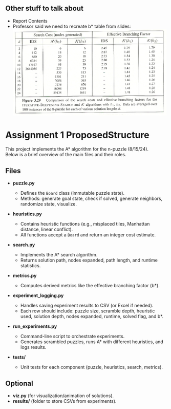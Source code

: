 ## Other stuff to talk about

- Report Contents
- Professor said we need to recreate b\* table from slides:
  ![alt text](figures/image.png)

# Assignment 1 ProposedStructure

This project implements the A\* algorithm for the n-puzzle (8/15/24).  
Below is a brief overview of the main files and their roles.

## Files

- **puzzle.py**

  - Defines the `Board` class (immutable puzzle state).
  - Methods: generate goal state, check if solved, generate neighbors, randomize state, visualize.

- **heuristics.py**

  - Contains heuristic functions (e.g., misplaced tiles, Manhattan distance, linear conflict).
  - All functions accept a `Board` and return an integer cost estimate.

- **search.py**

  - Implements the A\* search algorithm.
  - Returns solution path, nodes expanded, path length, and runtime statistics.

- **metrics.py**

  - Computes derived metrics like the effective branching factor (b\*).

- **experiment_logging.py**

  - Handles saving experiment results to CSV (or Excel if needed).
  - Each row should include: puzzle size, scramble depth, heuristic used, solution depth, nodes expanded, runtime, solved flag, and b\*.

- **run_experiments.py**

  - Command-line script to orchestrate experiments.
  - Generates scrambled puzzles, runs A\* with different heuristics, and logs results.

- **tests/**
  - Unit tests for each component (puzzle, heuristics, search, metrics).

## Optional

- **viz.py** (for visualization/animation of solutions).
- **results/** (folder to store CSVs from experiments).


